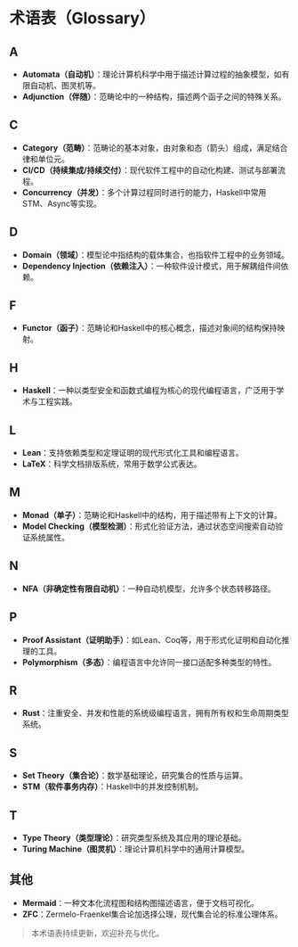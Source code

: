 # 术语表（Glossary）

## A

- **Automata（自动机）**：理论计算机科学中用于描述计算过程的抽象模型，如有限自动机、图灵机等。
- **Adjunction（伴随）**：范畴论中的一种结构，描述两个函子之间的特殊关系。

## C

- **Category（范畴）**：范畴论的基本对象，由对象和态（箭头）组成，满足结合律和单位元。
- **CI/CD（持续集成/持续交付）**：现代软件工程中的自动化构建、测试与部署流程。
- **Concurrency（并发）**：多个计算过程同时进行的能力，Haskell中常用STM、Async等实现。

## D

- **Domain（领域）**：模型论中指结构的载体集合，也指软件工程中的业务领域。
- **Dependency Injection（依赖注入）**：一种软件设计模式，用于解耦组件间依赖。

## F

- **Functor（函子）**：范畴论和Haskell中的核心概念，描述对象间的结构保持映射。

## H

- **Haskell**：一种以类型安全和函数式编程为核心的现代编程语言，广泛用于学术与工程实践。

## L

- **Lean**：支持依赖类型和定理证明的现代形式化工具和编程语言。
- **LaTeX**：科学文档排版系统，常用于数学公式表达。

## M

- **Monad（单子）**：范畴论和Haskell中的结构，用于描述带有上下文的计算。
- **Model Checking（模型检测）**：形式化验证方法，通过状态空间搜索自动验证系统属性。

## N

- **NFA（非确定性有限自动机）**：一种自动机模型，允许多个状态转移路径。

## P

- **Proof Assistant（证明助手）**：如Lean、Coq等，用于形式化证明和自动化推理的工具。
- **Polymorphism（多态）**：编程语言中允许同一接口适配多种类型的特性。

## R

- **Rust**：注重安全、并发和性能的系统级编程语言，拥有所有权和生命周期类型系统。

## S

- **Set Theory（集合论）**：数学基础理论，研究集合的性质与运算。
- **STM（软件事务内存）**：Haskell中的并发控制机制。

## T

- **Type Theory（类型理论）**：研究类型系统及其应用的理论基础。
- **Turing Machine（图灵机）**：理论计算机科学中的通用计算模型。

## 其他

- **Mermaid**：一种文本化流程图和结构图描述语言，便于文档可视化。
- **ZFC**：Zermelo-Fraenkel集合论加选择公理，现代集合论的标准公理体系。

> 本术语表持续更新，欢迎补充与优化。
